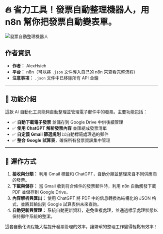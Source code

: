 # 🔥 省力工具！發票自動整理機器人，用 n8n 幫你把發票自動變表單。

![發票自動整理機器人](https://github.com/qwedsazxc78/ai-automation-n8n/blob/main/n8n/1-simple-invoice-automation/cover.png?raw=true)

## 作者資訊

* **作者：** AlexHsieh
* **平台：** n8n（可以將 `.json` 文件導入自己的 n8n 來查看完整流程）
* **注意事項：** `.json` 文件中已移除所有 API 金鑰

---

## 📌 功能介紹

這款 AI 自動化工具能夠自動整理並管理電子郵件中的發票。主要功能包括：

* ✅ **自動下載電子發票** 並儲存到 Google Drive 中供後續管理
* ✅ **使用 ChatGPT 解析發票內容** 並匯總成發票清單
* ✅ **自定義 Gmail 篩選規則** 以自動標籤處理過的郵件
* ✅ **整合 Google 試算表**，確保所有發票資訊集中管理

---

## 🔧 運作方式

1. **接收與分類：** 利用 Gmail 標籤和 ChatGPT，自動分類並整理來自不同供應商的發票。
2. **下載與儲存：** 當 Gmail 收到符合條件的發票郵件時，利用 n8n 自動觸發下載 PDF 並儲存到 Google Drive。
3. **內容解析與匯出：** 使用 ChatGPT 將 PDF 中的信息轉換為結構化的 JSON 格式，並將其輸出到 Google 試算表供未來查詢。
4. **自動更新與管理：** 系統自動更新資料，避免重複處理，並通過標示處理狀態以保持郵件系統的整潔。

這套自動化流程能大幅提升發票管理的效率，讓繁瑣的整理工作變得輕鬆有效率！
